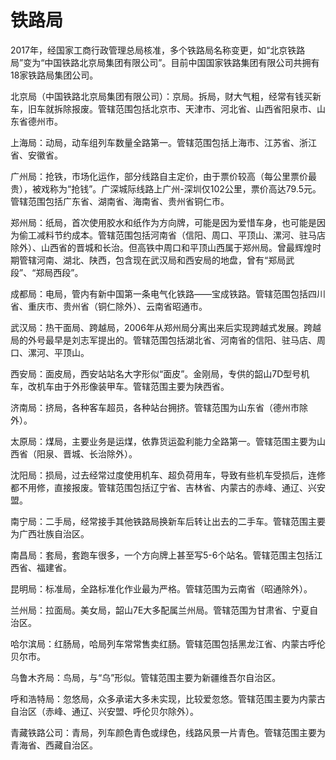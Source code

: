 # 铁路局

2017年，经国家工商行政管理总局核准，多个铁路局名称变更，如“北京铁路局”变为“中国铁路北京局集团有限公司”。目前中国国家铁路集团有限公司共拥有18家铁路局集团公司。

北京局（中国铁路北京局集团有限公司）：京局。拆局，财大气粗，经常有钱买新车，旧车就拆除报废。管辖范围包括北京市、天津市、河北省、山西省阳泉市、山东省德州市。

上海局：动局，动车组列车数量全路第一。管辖范围包括上海市、江苏省、浙江省、安徽省。

广州局：抢铁，市场化运作，部分线路自主定价，由于票价较高（每公里票价最贵），被戏称为“抢钱”。广深城际线路上广州-深圳仅102公里，票价高达79.5元。管辖范围包括广东省、湖南省、海南省、贵州省铜仁市。

郑州局：纸局，首次使用胶水和纸作为方向牌，可能是因为爱惜车身，也可能是因为偷工减料节约成本。管辖范围包括河南省（信阳、周口、平顶山、漯河、驻马店除外）、山西省的晋城和长治。但高铁中周口和平顶山西属于郑州局。曾最辉煌时期管辖河南、湖北、陕西，包含现在武汉局和西安局的地盘，曾有“郑局武段”、“郑局西段”。

成都局：电局，管内有新中国第一条电气化铁路——宝成铁路。管辖范围包括四川省、重庆市、贵州省（铜仁除外）、云南省昭通市。

武汉局：热干面局、跨越局，2006年从郑州局分离出来后实现跨越式发展。跨越局的外号最早是刘志军提出的。管辖范围包括湖北省、河南省的信阳、驻马店、周口、漯河、平顶山。

西安局：面皮局，西安站站名大字形似“面皮”。金刚局，专供的韶山7D型号机车，改机车由于外形像装甲车。管辖范围主要为陕西省。

济南局：挤局，各种客车超员，各种站台拥挤。管辖范围为山东省（德州市除外）。

太原局：煤局，主要业务是运煤，依靠货运盈利能力全路第一。管辖范围主要为山西省（阳泉、晋城、长治除外）。

沈阳局：损局，过去经常过度使用机车、超负荷用车，导致有些机车受损后，连修都不用修，直接报废。管辖范围包括辽宁省、吉林省、内蒙古的赤峰、通辽、兴安盟。

南宁局：二手局，经常接手其他铁路局换新车后转让出去的二手车。管辖范围主要为广西壮族自治区。

南昌局：套局，套跑车很多，一个方向牌上甚至写5-6个站名。管辖范围主包括江西省、福建省。

昆明局：标准局，全路标准化作业最为严格。管辖范围为云南省（昭通除外）。

兰州局：拉面局。美女局，韶山7E大多配属兰州局。管辖范围为甘肃省、宁夏自治区。

哈尔滨局：红肠局，哈局列车常常售卖红肠。管辖范围包括黑龙江省、内蒙古呼伦贝尔市。

乌鲁木齐局：鸟局，与“乌”形似。管辖范围主要为新疆维吾尔自治区。

呼和浩特局：忽悠局，众多承诺大多未实现，比较爱忽悠。管辖范围主要为内蒙古自治区（赤峰、通辽、兴安盟、呼伦贝尔除外）。

青藏铁路公司：青局，列车颜色青色或绿色，线路风景一片青色。管辖范围主要为青海省、西藏自治区。
